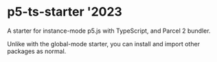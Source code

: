 # p5-ts-starter '2023

A starter for instance-mode p5.js with TypeScript, and Parcel 2 bundler.

Unlike with the global-mode starter, you can install and import other packages as normal.
